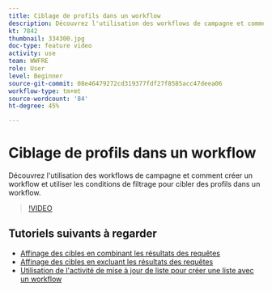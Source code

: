 ```yaml
---
title: Ciblage de profils dans un workflow
description: Découvrez l'utilisation des workflows de campagne et comment créer un workflow et utiliser les conditions de filtrage pour cibler des profils dans un workflow.
kt: 7842
thumbnail: 334300.jpg
doc-type: feature video
activity: use
team: WWFRE
role: User
level: Beginner
source-git-commit: 08e46479272cd319377fdf27f8585acc47deea06
workflow-type: tm+mt
source-wordcount: '84'
ht-degree: 45%

---
```


# Ciblage de profils dans un workflow

Découvrez l&#39;utilisation des workflows de campagne et comment créer un workflow et utiliser les conditions de filtrage pour cibler des profils dans un workflow.

>[!VIDEO](https://video.tv.adobe.com/v/334300?quality=12)

## Tutoriels suivants à regarder

* [Affinage des cibles en combinant les résultats des requêtes](/help/process-management/refine-targets-by-combining-query-results.md)
* [Affinage des cibles en excluant les résultats des requêtes](/help/process-management/refine-targets-by-excluding-query-results.md)
* [Utilisation de l&#39;activité de mise à jour de liste pour créer une liste avec un workflow](/help/process-management/use-the-update-list-activity.md)
